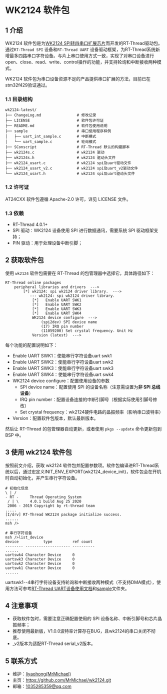 # WK2124 软件包

## 1 介绍

WK2124 软件包是为[WK2124 SPI转四串口扩展芯片](http://www.wkmic.com/News_Show.php?theId=17)而开发的RT-Thread驱动包。通过`RT-Thread SPI` 设备和`RT-Thread UART` 设备驱动框架，为RT-Thread系统新增最多四路串口字符设备。与片上串口使用方式一致，实现了对串口设备进行open、close、read、write、control操作的功能，并支持轮询和中断接收两种模式。

WK2124 软件包为串口设备资源不足的产品提供串口扩展的方法，目前已在stm32f429验证通过。


### 1.1 目录结构

```shell
wk2124-latest/
├── ChangeLog.md				# 修改记录
├── LICENSE						# 软件包许可证
├── README.md					# 软件包使用说明
├── sample						# 串口使用程序样例
│   ├── uart_int_sample.c		# 中断模式
│   └── uart_sample.c			# 轮询模式
├── SConscript					# RT-Thread 默认的构建脚本
├── wk2124s.c					# wk2124 驱动
├── wk2124s.h					# wk2124 驱动头文件
├── wk2124_usart.c				# wk2124 spi及uart驱动文件
├── wk2124_usart_v2.c			# wk2124 spi及uart_v2驱动文件
└── wk2124_usart.h				# wk2124 spi及uart驱动头文件
```

### 1.2 许可证

AT24CXX 软件包遵循  Apache-2.0 许可，详见 LICENSE 文件。

### 1.3 依赖

- RT-Thread 4.0.1+
- SPI 驱动：WK2124 设备使用 SPI 进行数据通讯，需要系统 SPI 驱动框架支持；
- PIN 驱动：用于处理设备中断引脚；



## 2 获取软件包

使用 `wk2124` 软件包需要在 RT-Thread 的包管理器中选择它，具体路径如下：

```
RT-Thread online packages
    peripheral libraries and drivers  --->
        [*] wk2124: spi wk2124 driver library.  --->
           --- wk2124: spi wk2124 driver library.
            [*]   Enable UART SWK1
            [*]   Enable UART SWK2
            [*]   Enable UART SWK3
            [*]   Enable UART SWK4
            WK2124 device configure  --->
            	(spi2dev) SPI device name
            	(17) IRQ pin number
            	(11059200) Set crystal frequency. Unit Hz
            Version (latest)  --->
```


每个功能的配置说明如下：

- Enable UART SWK1：使能串行字符设备uart swk1
- Enable UART SWK2：使能串行字符设备uart swk2
- Enable UART SWK3：使能串行字符设备uart swk3
- Enable UART SWK4：使能串行字符设备uart swk4
- WK2124 device configure：配置使用设备的参数
  - SPI device name：配置使用 SPI 的设备名称（注意需设置为**非 SPI 总线设备**）
  - IRQ pin number：配置设备连接的中断引脚号（根据实际使用引脚号修改）
  - Set crystal frequency：wk2124硬件电路的晶振频率（影响串口波特率）
- Version：配置软件包版本，默认最新版本。

然后让 RT-Thread 的包管理器自动更新，或者使用 `pkgs --update` 命令更新包到 BSP 中。



## 3 使用 wk2124 软件包

按照前文介绍，获取 wk2124 软件包并配置参数项。软件包编译进RT-Thread系统以后，通过宏定义INIT_ENV_EXPORT(wk2124_device_init)，软件包会在开机时自动初始化，并产生串行字符设备。

```shell
# 初始化信息
\ | /
- RT -     Thread Operating System
 / | \     4.0.1 build Aug 25 2020
 2006 - 2019 Copyright by rt-thread team
.....
[I/drv] RT-Thread WK2124 package initialize success.
......
msh />

# 串行字符设备
msh />list_device
device           type         ref count
-------- -------------------- ----------
......
uartswk4 Character Device     0       
uartswk3 Character Device     0       
uartswk2 Character Device     0       
uartswk1 Character Device     0
......
```

uartswk1--4串行字符设备支持轮询和中断接收两种模式（不支持DMA模式），使用方法可参考[RT-Thread UART设备使用文档](https://www.rt-thread.org/document/site/programming-manual/device/uart/uart/)和[sample](sample/)文件夹。



## 4 注意事项

- 获取软件包时，需要注意正确配置使用的 SPI 设备名称、中断引脚号和芯片晶振频率；
- 推荐使用最新版，V1.0.0波特率计算存在BUG，且wk2124的串口关闭不彻底。
- _v2版本为适配RT-Thread serial_v2版本。


## 5 联系方式

* 维护：[liyaohong(MrMichael)](https://github.com/MrMichael)
* 主页：https://github.com/MrMichael/wk2124.git
* 邮箱：1035285359@qq.com

